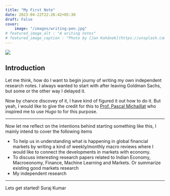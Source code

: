 ```yaml
---
title: "My First Note"
date: 2023-04-22T22:26:42+05:30
draft: False
cover:
    image: "/images/writing-pen.jpg"
# featured_image_alt : "A writing notes"
# featured_image_caption : "Photo by [Jan Kahánek](https://unsplash.com/@honza_kahanek)"
---
```


![](/images/writing-pen.jpg)

## Introduction

Let me think, how do I want to begin journy of writing my own independent research notes. I always wanted to start with after leaving Goldman Sachs, but some or the other way I delayed it. 

Now by chance discovey of it, I have kind of figured it out how to do it. But yeah, I would like to give the credit for this to [Prof. Pascal Michaillat](https://pascalmichaillat.org/) who inspired me to use *Hugo* to for this purpose. 

---

Now let me reflect on the intentions behind starting something like this, I mainly intend to cover the following items

- To help us in understanding what is happening in global financial markets by writing a kind of weekly/monthly macro reviews where I would like to connect the developments in markets with economy. 
- To discuss interesting research papers related to Indian Economy, Macroeonomy, Finance, Machine Learning and Markets. Or summarize existing good markets research
- My independent research

---

Lets get started!
Suraj Kumar

